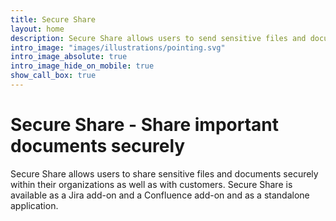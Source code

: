 ```yaml
---
title: Secure Share
layout: home
description: Secure Share allows users to send sensitive files and documents securely within their organizations through Jira and Confluence.
intro_image: "images/illustrations/pointing.svg"
intro_image_absolute: true
intro_image_hide_on_mobile: true
show_call_box: true
---
```


# Secure Share - Share important documents securely

Secure Share allows users to share sensitive files and documents securely within their organizations as well as with customers.
Secure Share is available as a Jira add-on and a Confluence add-on and as a standalone application.

